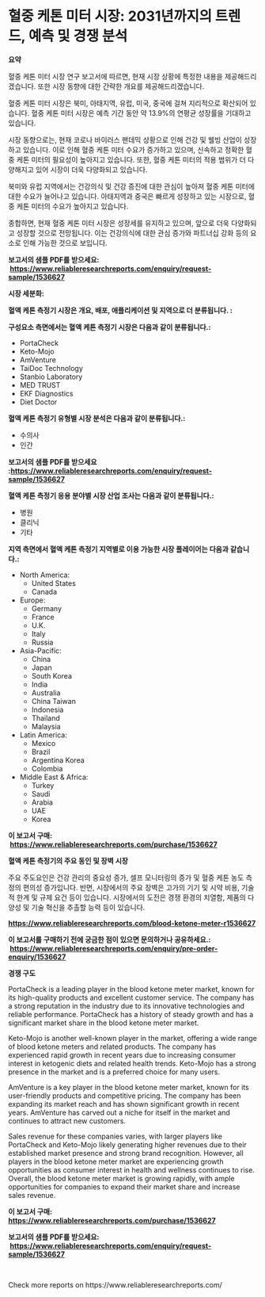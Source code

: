 <p><h1>혈중 케톤 미터 시장: 2031년까지의 트렌드, 예측 및 경쟁 분석</h1></p><p><strong>요약</strong></p>
<p><p>혈중 케톤 미터 시장 연구 보고서에 따르면, 현재 시장 상황에 특정한 내용을 제공해드리겠습니다. 또한 시장 동향에 대한 간략한 개요를 제공해드리겠습니다.</p><p>혈중 케톤 미터 시장은 북미, 아태지역, 유럽, 미국, 중국에 걸쳐 지리적으로 확산되어 있습니다. 혈중 케톤 미터 시장은 예측 기간 동안 약 13.9%의 연평균 성장률을 기대하고 있습니다.</p><p>시장 동향으로는, 현재 코로나 바이러스 팬데믹 상황으로 인해 건강 및 웰빙 산업이 성장하고 있습니다. 이로 인해 혈중 케톤 미터 수요가 증가하고 있으며, 신속하고 정확한 혈중 케톤 미터의 필요성이 높아지고 있습니다. 또한, 혈중 케톤 미터의 적용 범위가 더 다양해지고 있어 시장이 더욱 다양화되고 있습니다.</p><p>북미와 유럽 지역에서는 건강의식 및 건강 증진에 대한 관심이 높아져 혈중 케톤 미터에 대한 수요가 늘어나고 있습니다. 아태지역과 중국은 빠르게 성장하고 있는 시장으로, 혈중 케톤 미터의 수요가 높아지고 있습니다.</p><p>종합하면, 현재 혈중 케톤 미터 시장은 성장세를 유지하고 있으며, 앞으로 더욱 다양화되고 성장할 것으로 전망됩니다. 이는 건강의식에 대한 관심 증가와 파트너십 강화 등의 요소로 인해 가능한 것으로 보입니다.</p></p>
<p><strong>보고서의 샘플 PDF를 받으세요: &nbsp;<a href="https://www.reliableresearchreports.com/enquiry/request-sample/1536627">https://www.reliableresearchreports.com/enquiry/request-sample/1536627</a></strong></p>
<p><strong>시장 세분화:</strong></p>
<p><strong> 혈액 케톤 측정기 시장은 개요, 배포, 애플리케이션 및 지역으로 더 분류됩니다. :</strong></p>
<p><strong>구성요소 측면에서는 혈액 케톤 측정기 시장은 다음과 같이 분류됩니다.:</strong></p>
<p><ul><li>PortaCheck</li><li>Keto-Mojo</li><li>AmVenture</li><li>TaiDoc Technology</li><li>Stanbio Laboratory</li><li>MED TRUST</li><li>EKF Diagnostics</li><li>Diet Doctor</li></ul></p>
<p><strong> 혈액 케톤 측정기 유형별 시장 분석은 다음과 같이 분류됩니다.:</strong></p>
<p><ul><li>수의사</li><li>인간</li></ul></p>
<p><strong>보고서의 샘플 PDF를 받으세요 :<a href="https://www.reliableresearchreports.com/enquiry/request-sample/1536627">https://www.reliableresearchreports.com/enquiry/request-sample/1536627</a></strong></p>
<p><strong> 혈액 케톤 측정기 응용 분야별 시장 산업 조사는 다음과 같이 분류됩니다.:</strong></p>
<p><ul><li>병원</li><li>클리닉</li><li>기타</li></ul></p>
<p><strong>지역 측면에서 혈액 케톤 측정기 지역별로 이용 가능한 시장 플레이어는 다음과 같습니다.:</strong></p>
<p><ul>
    <li>
        North America:
        <ul>
            <li>United States</li>
            <li>Canada</li>
        </ul>
    </li>
    <li>
        Europe:
        <ul>
            <li>Germany</li>
            <li>France</li>
            <li>U.K.</li>
            <li>Italy</li>
            <li>Russia</li>
        </ul>
    </li>
    <li>
        Asia-Pacific:
        <ul>
            <li>China</li>
            <li>Japan</li>
            <li>South Korea</li>
            <li>India</li>
            <li>Australia</li>
            <li>China Taiwan</li>
            <li>Indonesia</li>
            <li>Thailand</li>
            <li>Malaysia</li>
        </ul>
    </li>
    <li>
        Latin America:
        <ul>
            <li>Mexico</li>
            <li>Brazil</li>
            <li>Argentina Korea</li>
            <li>Colombia</li>
        </ul>
    </li>
    <li>
        Middle East & Africa:
        <ul>
            <li>Turkey</li>
            <li>Saudi</li>
            <li>Arabia</li>
            <li>UAE</li>
            <li>Korea</li>
        </ul>
    </li>
    </ul></p>
<p><strong>이 보고서 구매: &nbsp;<a href="https://www.reliableresearchreports.com/purchase/1536627">https://www.reliableresearchreports.com/purchase/1536627</a></strong></p>
<p><strong>혈액 케톤 측정기의 주요 동인 및 장벽 시장</strong></p>
<p><p>주요 주도요인은 건강 관리의 중요성 증가, 셀프 모니터링의 증가 및 혈중 케톤 농도 측정의 편의성 증가입니다. 반면, 시장에서의 주요 장벽은 고가의 기기 및 시약 비용, 기술적 한계 및 규제 요건 등이 있습니다. 시장에서의 도전은 경쟁 환경의 치열함, 제품의 다양성 및 기술 혁신을 추촐할 능력 등이 있습니다.</p></p>
<p><strong><a href="https://www.reliableresearchreports.com/blood-ketone-meter-r1536627">https://www.reliableresearchreports.com/blood-ketone-meter-r1536627</a></strong></p>
<p><strong>이 보고서를 구매하기 전에 궁금한 점이 있으면 문의하거나 공유하세요.: &nbsp;<a href="https://www.reliableresearchreports.com/enquiry/pre-order-enquiry/1536627">https://www.reliableresearchreports.com/enquiry/pre-order-enquiry/1536627</a></strong></p>
<p><strong>경쟁 구도</strong></p>
<p><p>PortaCheck is a leading player in the blood ketone meter market, known for its high-quality products and excellent customer service. The company has a strong reputation in the industry due to its innovative technologies and reliable performance. PortaCheck has a history of steady growth and has a significant market share in the blood ketone meter market.</p><p>Keto-Mojo is another well-known player in the market, offering a wide range of blood ketone meters and related products. The company has experienced rapid growth in recent years due to increasing consumer interest in ketogenic diets and related health trends. Keto-Mojo has a strong presence in the market and is a preferred choice for many users.</p><p>AmVenture is a key player in the blood ketone meter market, known for its user-friendly products and competitive pricing. The company has been expanding its market reach and has shown significant growth in recent years. AmVenture has carved out a niche for itself in the market and continues to attract new customers.</p><p>Sales revenue for these companies varies, with larger players like PortaCheck and Keto-Mojo likely generating higher revenues due to their established market presence and strong brand recognition. However, all players in the blood ketone meter market are experiencing growth opportunities as consumer interest in health and wellness continues to rise. Overall, the blood ketone meter market is growing rapidly, with ample opportunities for companies to expand their market share and increase sales revenue.</p></p>
<p><strong>이 보고서 구매: &nbsp; <a href="https://www.reliableresearchreports.com/purchase/1536627">https://www.reliableresearchreports.com/purchase/1536627</a></strong></p>
<p><strong>보고서의 샘플 PDF를 받으세요: &nbsp;<a href="https://www.reliableresearchreports.com/enquiry/request-sample/1536627">https://www.reliableresearchreports.com/enquiry/request-sample/1536627</a></strong><strong></strong></p>
<p>&nbsp;</p>
<p>Check more reports on https://www.reliableresearchreports.com/</p>